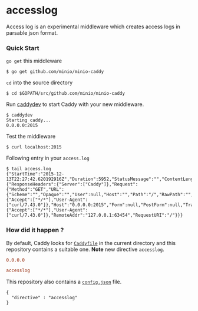# accesslog
Access log is an experimental middleware which creates access logs in parsable json format.

### Quick Start
`go get` this middleware

```shell
$ go get github.com/minio/minio-caddy
```

`cd` into the source directory

```shell
$ cd $GOPATH/src/github.com/minio/minio-caddy
```

Run [caddydev](https://github.com/caddyserver/caddydev) to start Caddy with your new middleware.

```shell
$ caddydev
Starting caddy...
0.0.0.0:2015
```

Test the middleware

```
$ curl localhost:2015
```

Following entry in your `access.log`

```
$ tail access.log
{"StartTime":"2015-12-13T22:27:42.620192916Z","Duration":5952,"StatusMessage":"","ContentLength":"","HTTP":{"ResponseHeaders":{"Server":["Caddy"]},"Request":{"Method":"GET","URL":{"Scheme":"","Opaque":"","User":null,"Host":"","Path":"/","RawPath":"","RawQuery":"","Fragment":""},"Proto":"HTTP/1.1","ProtoMajor":1,"ProtoMinor":1,"Header":{"Accept":["*/*"],"User-Agent":["curl/7.43.0"]},"Host":"0.0.0.0:2015","Form":null,"PostForm":null,"Trailer":{"Accept":["*/*"],"User-Agent":["curl/7.43.0"]},"RemoteAddr":"127.0.0.1:63454","RequestURI":"/"}}}
```

### How did it happen ?
By default, Caddy looks for [`Caddyfile`](https://caddyserver.com/docs/caddyfile) in the current directory and this repository contains a suitable one. **Note** new directive `accesslog`.
```conf
0.0.0.0

accesslog
```
This repository also contains a [`config.json`](https://github.com/caddyserver/caddydev#1-configjson-file) file.
```
{
  "directive" : "accesslog"
}
```
